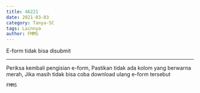 ```yaml
---
title: 46221
date: 2021-03-03
category: Tanya-SC
tags: Lainnya
author: FMMS
---
```


E-form tidak bisa disubmit

---

Periksa kembali pengisian e-form, Pastikan tidak ada kolom yang berwarna merah, Jika masih tidak bisa coba download ulang e-form tersebut

`FMMS`
